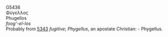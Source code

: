 G5436  
Φύγελλος  
Phugellos  
*foog‘-el-los*  
Probably from [5343](g5343) *fugitive*; *Phygellus*, an apostate
Christian: - Phygellus.  
